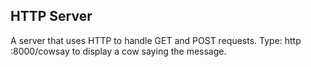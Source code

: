 ## HTTP Server

A server that uses HTTP to handle GET and POST requests. Type: http :8000/cowsay <message> to display a cow saying the message. 
